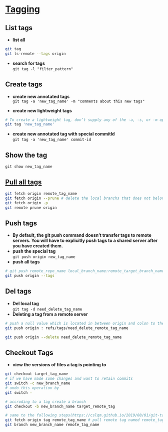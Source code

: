 # [Tagging](https://git-scm.com/book/en/v2/Git-Basics-Tagging)
## List tags
* **list all**<br>
```sh
git tag
git ls-remote --tags origin
```
* **search for tags**<br>
`git tag -l "filter_pattern"`<br>

## Create tags

* **create new annotated tags**<br>
`git tag -a 'new_tag_name' -m "comments about this new tags"`

* **create new lightweight tags**<br>
```sh
# To create a lightweight tag, don’t supply any of the -a, -s, or -m options, just provide a tag name
git tag 'new_tag_name'
```

* **create new annotated tag with special commitId**<br>
`git tag -a 'new_tag_name' commit-id`

## **Show the tag**<br>
`git show new_tag_name`

## **[Pull all tags](https://www.shuzhiduo.com/A/QV5Z8aKezy/)**
```sh
git fetch origin remote_tag_name
git fetch origin --prune # delete the local branchs that does not belong to any remote branch
git fetch origin -p
git remote prune origin

```
## Push tags
* **By default, the git push command doesn’t transfer tags to remote servers. You will have to explicitly push tags to a shared server after you have created them.**<br>
* **push the special tag**<br>
`git push origin new_tag_name`
* **push all tags**<br>
```sh
# git push remote_repo_name local_branch_name:remote_target_branch_name --tags
git push origin --tags
```

## Del tags
* **Del local tag**<br>
`git tag -d need_delete_tag_name`
* **Deleting a tag from a remote server**<br>
```sh
# push a null value which is located in between origin and colon to the remote tag name
git push origin : refs/tags/need_delete_remote_tag_name

git push origin --delete need_delete_remote_tag_name
```

## Checkout Tags
* **view the versions of files a tag is pointing to**<br>
```sh
git checkout target_tag_name
# if we have made some changes and want to retain commits
git switch -c new_branch_name
# undo this operation by
git switch -

# accroding to a tag create a branch
git checkout -b new_branch_name target_remote_tag

# same to the following steps(https://cslqm.github.io/2019/08/01/git-tag-manage/):
git fetch origin tag remote_tag_name # pull remote tag named remote_tag_name and save it to local tag with the same name of remote_tag_name
git branch new_branch_name remote_tag_name
```
